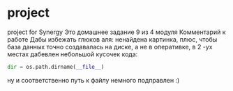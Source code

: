 # project
project for Synergy
Это домашнее задание 9 из 4 модуля
Комментарий к работе
Дабы избежать глюков аля: ненайдена картинка, плюс, чтобы база данных точно создавалась на диске, а не в оперативке, в 2 -ух местах дабевлен небольшой кусочек кода:
```python
dir = os.path.dirname(__file__)
```
ну и соответственно путь к файлу немного подправлен :)
